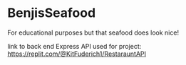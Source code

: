 # BenjisSeafood
For educational purposes but that seafood does look nice!

link to back end Express API used for project: 
https://replit.com/@KitFuderich1/RestarauntAPI
